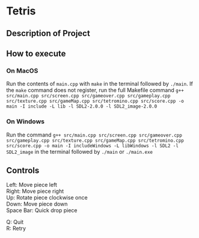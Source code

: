 # Tetris
## Description of Project

## How to execute
### On MacOS
Run the contents of `main.cpp` with `make` in the terminal followed by `./main`. If the `make` command does not register, run the full Makefile command `g++ src/main.cpp src/screen.cpp src/gameover.cpp src/gameplay.cpp src/texture.cpp src/gameMap.cpp src/tetromino.cpp src/score.cpp -o main -I include -L lib -l SDL2-2.0.0 -l SDL2_image-2.0.0`

### On Windows
Run the command `g++ src/main.cpp src/screen.cpp src/gameover.cpp src/gameplay.cpp src/texture.cpp src/gameMap.cpp src/tetromino.cpp src/score.cpp -o main -I includeWindows -L libWindows -l SDL2 -l SDL2_image` in the terminal followed by `./main` or `./main.exe`

## Controls
Left: Move piece left <br>
Right: Move piece right <br>
Up: Rotate piece clockwise once <br>
Down: Move piece down <br>
Space Bar: Quick drop piece <br>

Q: Quit <br>
R: Retry <br>
